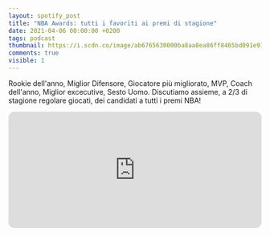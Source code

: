 ```yaml
---
layout: spotify_post
title: "NBA Awards: tutti i favoriti ai premi di stagione"
date: 2021-04-06 00:00:00 +0200
tags: podcast
thumbnail: https://i.scdn.co/image/ab6765630000ba8aa8ea86ff8465bd091e91cdec
comments: true
visible: 1
---
```


Rookie dell'anno, Miglior Difensore, Giocatore più migliorato, MVP, Coach dell'anno, Miglior excecutive, Sesto Uomo. Discutiamo assieme, a 2/3 di stagione regolare giocati, dei candidati a tutti i premi NBA!


<iframe style="border-radius:12px" 
src="https://open.spotify.com/embed/episode/6K6wlYuINZfRw7EPljdrqS?utm_source=generator" 
width="100%" height="232" frameBorder="0" allowfullscreen="" 
allow="autoplay; clipboard-write; encrypted-media; fullscreen; picture-in-picture"></iframe>
